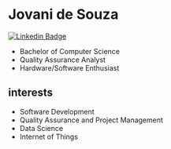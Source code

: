 # Jovani de Souza

[![Linkedin Badge](https://img.shields.io/badge/-Jovani%20de%20Souza-0d1726?style=flat-square&logo=Linkedin&logoColor=white&link=https://www.linkedin.com/in/jovani-de-souza-94ba9b67/)](https://www.linkedin.com/in/jovani-de-souza-94ba9b67/) 

- Bachelor of Computer Science
- Quality Assurance Analyst 
- Hardware/Software Enthusiast
 
##  interests

- Software Development
- Quality Assurance and Project Management
- Data Science
- Internet of Things
